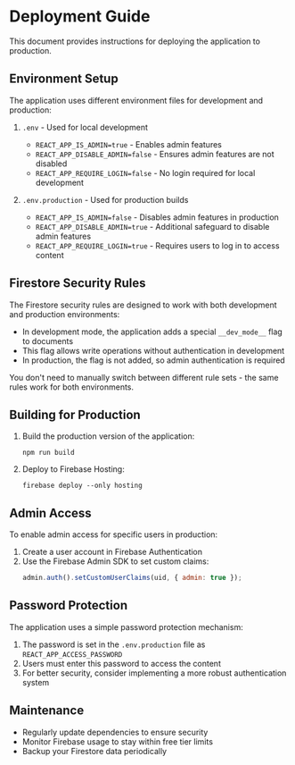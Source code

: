 # Deployment Guide

This document provides instructions for deploying the application to production.

## Environment Setup

The application uses different environment files for development and production:

1. `.env` - Used for local development
   - `REACT_APP_IS_ADMIN=true` - Enables admin features
   - `REACT_APP_DISABLE_ADMIN=false` - Ensures admin features are not disabled
   - `REACT_APP_REQUIRE_LOGIN=false` - No login required for local development

2. `.env.production` - Used for production builds
   - `REACT_APP_IS_ADMIN=false` - Disables admin features in production
   - `REACT_APP_DISABLE_ADMIN=true` - Additional safeguard to disable admin features
   - `REACT_APP_REQUIRE_LOGIN=true` - Requires users to log in to access content

## Firestore Security Rules

The Firestore security rules are designed to work with both development and production environments:

- In development mode, the application adds a special `__dev_mode__` flag to documents
- This flag allows write operations without authentication in development
- In production, the flag is not added, so admin authentication is required

You don't need to manually switch between different rule sets - the same rules work for both environments.

## Building for Production

1. Build the production version of the application:
   ```
   npm run build
   ```

2. Deploy to Firebase Hosting:
   ```
   firebase deploy --only hosting
   ```

## Admin Access

To enable admin access for specific users in production:

1. Create a user account in Firebase Authentication
2. Use the Firebase Admin SDK to set custom claims:
   ```javascript
   admin.auth().setCustomUserClaims(uid, { admin: true });
   ```

## Password Protection

The application uses a simple password protection mechanism:

1. The password is set in the `.env.production` file as `REACT_APP_ACCESS_PASSWORD`
2. Users must enter this password to access the content
3. For better security, consider implementing a more robust authentication system

## Maintenance

- Regularly update dependencies to ensure security
- Monitor Firebase usage to stay within free tier limits
- Backup your Firestore data periodically 